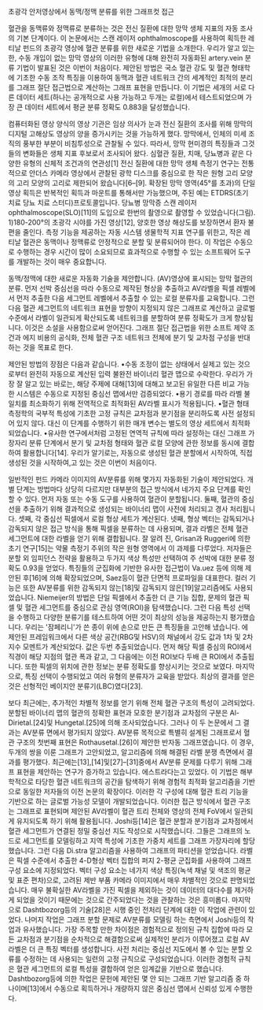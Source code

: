 초광각 안저영상에서 동맥/정맥 분류를 위한 그래프컷 접근

혈관을 동맥류와 정맥류로 분류하는 것은 전신 질환에 대한 망막 생체 지표의 자동 조사의 기본 단계이다.
이 논문에서는 스캔 레이저 ophthalmoscope를 사용하여 획득한 레티날 펀드의 초광각 영상에 혈관 분류를 위한 새로운 기법을 소개한다.
우리가 알고 있는 한, 수동 개입이 없는 망막 영상의 이러한 유형에 대해 완전히 자동화된 artery.vein 분류 기법이 발표된 것은 이번이 처음이다. 제안된 방법은 국소 혈관 강도 및 혈관 형태학에 기초한 수동 조작 특징을 이용하여 동맥과 혈관 네트워크 간의 세계적인 최적의 분리를 그래프 절단 접근법으로 계산하는 그래프 표현을 만듭니다.
이 기법은 세개의 서로 다른 데이터 세트(하나는 공개적으로 사용 가능하고 두개는 로컬)에서 테스트되었으며 가장 큰 데이터 세트에서 평균 분류 정확도 0.883을 달성했습니다.

컴퓨터화된 영상 양식의 영상 기관은 임상 의사가 눈과 전신 질환의 조사를 위해 망막의 디지털 고해상도 영상의 양을 증가시키는 것을 가능하게 했다. 망막에서, 인체의 미세 조직의 풍부한 부분이 비침투성으로 관찰될 수 있다. 따라서, 망막 현미경의 특징들과 그것들의 변화들은 생체 지표 후보로서 조사되어 왔다.
심혈관 질환, 치매, 당뇨병과 같은 다양한 유형의 신체적 조건과의 연관성[1] 전신 질환에 대한 망막 생체 측정기 연구는 전통적으로 안더스 카메라 영상에서 관찰된 광학 디스크를 중심으로 한 작은 원형 고리 모양의 고리 모양의 고리로 제한되어 왔습니다[6–[9]. 확장된 망막 영역(45°를 초과)의 단일 영상 획득은 반복적인 획득과 마운트를 통해서만 가능했으며, 주된 예는 ETDRS(초기 치료 당뇨 치료 스터디)프로토콜입니다.
당뇨병 망막증 스캔 레이저 ophthalmoscope(SLO)[11]의 도입으로 한번의 촬영으로 촬영할 수 있었습니다(그림). 1)180-200°의 초광각 시야를 가진 영상[12], 양호한 영상 해상도를 보장하면서 환자 불편을 줄인다. 측정 기능을 제공하는 자동 시스템
생물학적 지표 연구를 위한고, 작은 레티날 혈관은 동맥이나 정맥류로 안정적으로 분할 및 분류되어야 한다. 이 작업은 수동으로 수행하는 경우 시간이 많이 소요되므로 효과적으로 수행할 수 있는 소프트웨어 도구를 개발하는 것이 매우 중요합니다.

동맥/정맥에 대한 새로운 자동화 기술을 제안합니다.
(AV)영상에 표시되는 망막 혈관의 분류. 먼저 선박 중심선을 따라 수동으로 제작된 형상을 추출하고 AV라벨을 픽셀 레벨에서 먼저 추출한 다음 세그먼트 레벨에서 추출할 수 있는 로컬 분류자를 교육합니다. 그런 다음 혈관 세그먼트의 네트워크 표현을 방향이 지정되지 않은 그래프로 계산하고 글로벌 수준에서 라벨이 일관되게 확산되도록 네트워크를 분할하여 분류 정확도가 크게 향상됩니다. 이것은 소설을 사용함으로써 얻어진다.
그래프 절단 접근법을 위한 소프트 제약 조건과 에지 비용의 공식화, 전체 혈관 구조 네트워크 전체에 분기 및 교차점 구성을 반대하는 것을 목표로 한다.

제안된 방법의 장점은 다음과 같습니다.
•수동 조정이 없는 상태에서 실제고 있는 것으로부터 완전히 자동으로 계산된 입력 불완전 바이너리 혈관 맵으로 수락한다. 우리가 가장 잘 알고 있는 바로는, 해당 주제에 대해[13]에 대해고 보고된 유일한 다른 비교 가능한 시스템은 수동으로 지정된 중심선 맵에서만 검증되었다.
•용기 경로를 따라 라벨 불일치를 최소화하기 위해 전역적으로 최적화된 AV라벨 표시가 적용됩니다.
•혈관 형태 측정학의 국부적 특성에 기초한 고정 규칙은 교차점과 분기점을 분리하도록 사전 설정되어 있지 않다. 대신 이 단계를 수행하기 위한 매개 변수는 별도의 영상 세트에서 최적화되었습니다.
•유사한 연구에서처럼 고정된 연역적 규칙에 따라 설정하는 대신 그래프 가장자리 분류 단계에서 분기 및 교차점 형태와 혈관 로컬 모양에 관한 정보를 동시에 결합하여 활용합니다[14].
우리가 알기로는, 자동으로 생성된 혈관 분할에서 시작하여, 직접 생성된 것을 시작하여,고 있는 것은 이번이 처음이다.

일반적인 펀드 카메라 이미지의 AV분류를 위해 몇가지 자동화된 기술이 제안되었다. 개별 단계는 방법마다 상당히 다르지만 대부분의 접근 방식에서 네가지 주요 단계를 확인할 수 있다. 먼저 자동 또는 수동 도구를 사용하여 혈관이 분할됩니다. 둘째, 혈관의 중심선을 추출하기 위해 결과적으로 생성되는 바이너리 맵이 사전에 처리되고 경사 처리됩니다. 셋째, 각 중심선 픽셀에서 로컬 형상 세트가 계산된다. 넷째, 형상 벡터는 감독되거나 감독되지 않은 접근 방식을 통해 픽셀을 분류하는 데 사용되며, 결과 라벨은 전체 혈관 세그먼트에 대한 라벨을 얻기 위해 결합됩니다.
잘 알려 진, Grisan과 Ruggeri에 의한 초기 연구[15]는 약물 측정기 주위의 작은 원형 영역에서 이 과제를 다루었다.
저자들은 분할 외 임피던스 전략을 활용하고 두가지 색상 특성만 선택하여 주 선박에 대한 분류 정확도 0.93을 얻었다. 특징들의 군집화에 기반한 유사한 접근법이 Va.uez 등에 의해 제안된 후[16]에 의해 확장되었으며, Saez등이 혈관 단면적 프로파일을 대표한다.
컬러 기능은 또한 AV분류를 위한 감독되지 않는[18]및 감독되지 않은[19]알고리즘에도 사용되었습니다. Niemeijer의 방법은 단일 픽셀에서 추출한 더 큰 기능 집합, 문제의 혈관 픽셀 및 혈관 세그먼트를 중심으로 관심 영역(ROI)을 탐색했습니다. 그런 다음 특성 선택을 수행하고 다양한 분류기를 테스트하여 어떤 것이 최상의 성능을 제공하는지 평가했습니다.
우리는 '잠페리니'가 쓴 종이 위에 손으로 만든 큰 특징들을 고안해 냈습니다.
에 제안된 프레임워크에서 다른 색상 공간(RBG및 HSV)의 채널에서 강도 값과 1차 및 2차 지수 모멘트가 계산되었다.
값은 두번 추출되었습니다. 먼저 해당 픽셀 중심의 ROI에서 직경이 해당 지점의 혈관 폭과 같고, 그 다음에는 이전 ROI보다 두배 큰 ROI에서 추출됩니다. 또한 픽셀의 위치에 관한 정보는 분류 정확도를 향상시키는 것으로 보였다. 마지막으로, 특징 선택이 수행되었고 여러 유형의 분류자가 교육을 받았다. 최상의 결과를 얻은 것은 선형적인 베이지안 분류기(LBC)였다[23].

보다 최근에는, 추가적인 차별적 정보를 얻기 위해 전체 혈관 구조의 특성이 고려되었다. 분할된 바이너리 맵의 혈관의 정확한 표현과 모호한 분기점과 교차점의 구분은 Al-Dirietal.[24]및 Hungetal.[25]에 의해 조사되었습니다. 그러나 이 두 논문에서 그 결과는 AV분류 면에서 평가되지 않았다. AV분류 목적으로 특별히 설계된 그래프로서 혈관 구조의 첫번째 표현은 Rothausetal.[26]이 제안한 반자동 그래프였습니다. 이 경우, 두개의 쌍을 이룬 그래프가 고안되었고, 알고리즘에 의해 해결된 라벨 분쟁 측면에서 결과를 평가했다. 최근에는[13],[14]및[27]–[31]중에서 AV분류 문제를 다루기 위해 그래프 표현을 제안하는 연구가 증가하고 있습니다. 에스트라다는고 있었다. 이 기법은 해부학적으로 타당한 혈관 네트워크의 공간을 탐색하기 위해 경험적 최적화 알고리즘을 기반으로 동일한 저자들의 이전 논문의 확장이다. 이러한 각 구성에 대해 혈관 트리 기능을 기반으로 하는 글로벌 가능성 모델이 개발되었습니다. 이러한 접근 방식에서 혈관 구조는 그래프로 표현되며 제안된 AV라벨이 혈관 트리 전체와 영상의 전체 FoV에서 일관되게 유지되도록 하기 위해 활용됩니다. Joshi등[14]은 혈관 분할과 분기점과 교차점에서 혈관 세그먼트가 연결된 정밀 중심선 지도 작성으로 시작했습니다. 그들은 그래프의 노드로 세그먼트를 모델링하고 지역 특성에 기초한 가중치 세트를 그래프 가장자리에 할당했습니다. 그런 다음 Di.stra 알고리즘을 사용하여 그래프의 파티션을 얻었습니다. 라벨은 픽셀 수준에서 추출한 4-D형상 벡터 집합의 퍼지 2-평균 군집화를 사용하여 그래프 구성 요소에 지정되었다. 벡터 구성 요소는 네가지 색상 특징(녹색 채널 및 색조의 평균 및 표준 편차)으로, 고려된 제반 부품 카메라 이미지에서 매우 차별적인 것으로 판명되었습니다. 매우 불확실한 AV라벨을 가진 픽셀을 제외하는 것이 데이터의 대다수를 제거하게 되었을 것이기 때문에는 것으로 간주되었다는 것을 관찰하는 것은 흥미롭다. 마지막으로 Dashtbozorg등의 기술[28]은 시행 중인 전처리 단계에 대한 이 작업에 관련이 있었다. 나머지 작업은 그래프 분할 문제로 AV분류를 모델링 하는 측면에서 Joshi등의 작업과 유사했습니다. 가장 주목할 만한 차이점은 경험적으로 정의된 규칙 집합에 따라 모든 교차점과 분기점을 순차적으로 해결함으로써 실제적인 분리가 이루어졌고 로컬 AV라벨은 더 큰 특징 벡터를 생성합니다. 사전 처리는 중심선 지도에서 볼 수 있는 분할 오류를 수정하는 데 사용되는 일련의 고정 규칙으로 구성되었습니다. 이러한 경험적 규칙은 혈관 세그먼트의 로컬 특성을 결합하여 얻은 임계값을 기반으로 했습니다. Dashtbozorg등에 의한 작업은 문헌에 제안된 몇 안 되는 그래프 기반 알고리즘 중 하나이며[13]에서 수동으로 획득하거나 개량하지 않은 중심선 맵에서 신뢰성 있게 수행한다.

